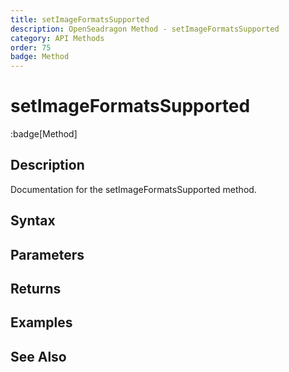 ```yaml
---
title: setImageFormatsSupported
description: OpenSeadragon Method - setImageFormatsSupported
category: API Methods
order: 75
badge: Method
---
```


# setImageFormatsSupported

:badge[Method]

## Description

Documentation for the setImageFormatsSupported method.

## Syntax

## Parameters

## Returns

## Examples

## See Also
